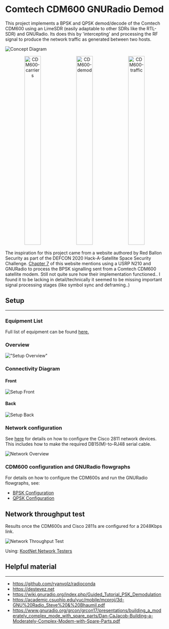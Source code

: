 # Comtech CDM600 GNURadio Demod

This project implements a BPSK and QPSK demod/decode of the Comtech CDM600 using an LimeSDR (easily adaptable to other SDRs like the RTL-SDR) and GNURadio. Its does this by 'intercepting' and processing the RF signal to produce the network traffic as generated between two hosts.

![Concept Diagram](images/concept.PNG)


<p align="middle">
<img src="gnuradio_flowgraphs/SpecAn/SpecAn_output.PNG" alt="CDM600-carriers" title="CDM600 Carriers" width="32%" height="600" />
<img src="gnuradio_flowgraphs/qpsk/qpsk_demod_output.PNG" alt="CDM600-demod" title="CDM600 Demod" width="32%" height="600" />
<img src="gnuradio_flowgraphs/qpsk/cdm600_traffic_output.PNG" alt="CDM600-traffic" title="CDM600 Traffic" width="32%" height="600" />
</p>

The inspiration for this project came from a website authored by Red Ballon Security as part of the DEFCON 2020 Hack-A-Satellite Space Security Challenge. [Chapter 7](https://nyan-sat.com/chapter7.html) of this website mentions using a USRP N210 and GNURadio to process the BPSK signalling sent from a Comtech CDM600 satellite modem. Still not quite sure how their implementation functioned.. I found it to be lacking in detail/technically it seemed to be missing important signal processing stages (like symbol sync and deframing..)

## Setup
---
### Equipment List
Full list of equipment can be found [here.](docs/equipment_list.txt)

### Overview

!["Setup Overview"](images/racked.PNG)

### Connectivity Diagram
#### Front
![Setup Front](images/setup_front.PNG)
#### Back
![Setup Back](images/setup_back.PNG)

### Network configuration
See [here](networking_config/README.md) for details on how to configure the Cisco 2811 network devices. This includes how to make the required DB15(M)-to-RJ48 serial cable.

![Network Overview](images/networking_overview.PNG)

### CDM600 configuration and GNURadio flowgraphs
For details on how to configure the CDM600s and run the GNURadio flowgraphs, see:
 * [BPSK Configuration](gnuradio_flowgraphs/bpsk/README.md)
 * [QPSK Configuration](gnuradio_flowgraphs/qpsk/README.md)

## Network throughput test
Results once the CDM600s and Cisco 2811s are configured for a 2048Kbps link.

![Network Throughput Test](images/network_throughput_test.PNG)

Using: [KootNet Network Testers](https://github.com/chad-ermacora/rp-network-testers)

## Helpful material
---
 * https://github.com/ryanvolz/radioconda
 * https://destevez.net
 * https://wiki.gnuradio.org/index.php/Guided_Tutorial_PSK_Demodulation
 * https://academic.csuohio.edu/yuc/mobile/mcproj/3d-GNU%20Radio_Steve%20&%20Bhaumil.pdf
 * https://www.gnuradio.org/grcon/grcon17/presentations/building_a_moderately_complex_mode_with_spare_parts/Dan-CaJacob-Building-a-Moderately-Complex-Modem-with-Spare-Parts.pdf